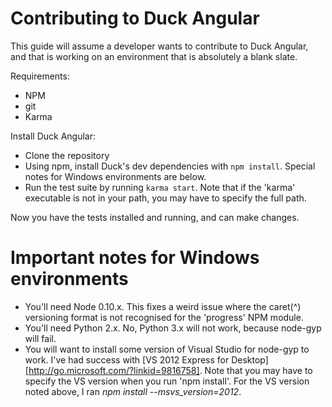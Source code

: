 Contributing to Duck Angular
============================

This guide will assume a developer wants to contribute to Duck Angular, and that is working on an environment that is absolutely a blank slate. 

Requirements:

 - NPM
 - git
 - Karma

Install Duck Angular:

 - Clone the repository
 - Using npm, install Duck's dev dependencies with `npm install`. Special notes for Windows environments are below.
 - Run the test suite by running `karma start`. Note that if the 'karma' executable is not in your path, you may have to specify the full path.

Now you have the tests installed and running, and can make changes.

Important notes for Windows environments
=========================================

* You'll need Node 0.10.x. This fixes a weird issue where the caret(^) versioning format is not recognised for the 'progress' NPM module.
* You'll need Python 2.x. No, Python 3.x will not work, because node-gyp will fail.
* You will want to install some version of Visual Studio for node-gyp to work. I've had success with [VS 2012 Express for Desktop][http://go.microsoft.com/?linkid=9816758]. Note that you may have to specify the VS version when you run 'npm install'. For the VS version noted above, I ran *npm install --msvs_version=2012*.
